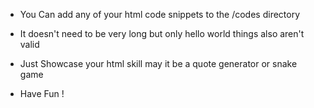 

* You Can add any of your html code snippets to the /codes directory

* It doesn't need to be very long but only hello world things also aren't valid

* Just Showcase your html skill may it be a quote generator or snake game

* Have Fun !

